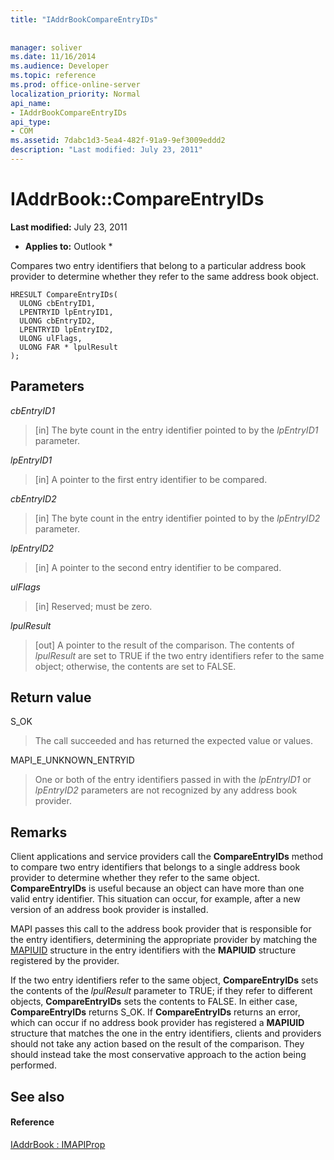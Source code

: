 ```yaml
---
title: "IAddrBookCompareEntryIDs"
 
 
manager: soliver
ms.date: 11/16/2014
ms.audience: Developer
ms.topic: reference
ms.prod: office-online-server
localization_priority: Normal
api_name:
- IAddrBookCompareEntryIDs
api_type:
- COM
ms.assetid: 7dabc1d3-5ea4-482f-91a9-9ef3009eddd2
description: "Last modified: July 23, 2011"
---
```


# IAddrBook::CompareEntryIDs

 **Last modified:** July 23, 2011 
  
 * **Applies to:** Outlook * 
  
Compares two entry identifiers that belong to a particular address book provider to determine whether they refer to the same address book object. 
  
```
HRESULT CompareEntryIDs(
  ULONG cbEntryID1,
  LPENTRYID lpEntryID1,
  ULONG cbEntryID2,
  LPENTRYID lpEntryID2,
  ULONG ulFlags,
  ULONG FAR * lpulResult
);
```

## Parameters

 _cbEntryID1_
  
> [in] The byte count in the entry identifier pointed to by the  _lpEntryID1_ parameter. 
    
 _lpEntryID1_
  
> [in] A pointer to the first entry identifier to be compared.
    
 _cbEntryID2_
  
> [in] The byte count in the entry identifier pointed to by the  _lpEntryID2_ parameter. 
    
 _lpEntryID2_
  
> [in] A pointer to the second entry identifier to be compared.
    
 _ulFlags_
  
> [in] Reserved; must be zero.
    
 _lpulResult_
  
> [out] A pointer to the result of the comparison. The contents of  _lpulResult_ are set to TRUE if the two entry identifiers refer to the same object; otherwise, the contents are set to FALSE. 
    
## Return value

S_OK 
  
> The call succeeded and has returned the expected value or values.
    
MAPI_E_UNKNOWN_ENTRYID 
  
> One or both of the entry identifiers passed in with the  _lpEntryID1_ or  _lpEntryID2_ parameters are not recognized by any address book provider. 
    
## Remarks

Client applications and service providers call the **CompareEntryIDs** method to compare two entry identifiers that belongs to a single address book provider to determine whether they refer to the same object. **CompareEntryIDs** is useful because an object can have more than one valid entry identifier. This situation can occur, for example, after a new version of an address book provider is installed. 
  
MAPI passes this call to the address book provider that is responsible for the entry identifiers, determining the appropriate provider by matching the [MAPIUID](mapiuid.md) structure in the entry identifiers with the **MAPIUID** structure registered by the provider. 
  
If the two entry identifiers refer to the same object, **CompareEntryIDs** sets the contents of the  _lpulResult_ parameter to TRUE; if they refer to different objects, **CompareEntryIDs** sets the contents to FALSE. In either case, **CompareEntryIDs** returns S_OK. If **CompareEntryIDs** returns an error, which can occur if no address book provider has registered a **MAPIUID** structure that matches the one in the entry identifiers, clients and providers should not take any action based on the result of the comparison. They should instead take the most conservative approach to the action being performed. 
  
## See also

#### Reference

[IAddrBook : IMAPIProp](iaddrbookimapiprop.md)

